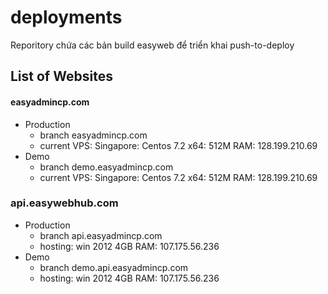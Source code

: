 # deployments
Reporitory chứa các bản build easyweb để triển khai push-to-deploy

## List of Websites

#### easyadmincp.com
  - Production
    - branch easyadmincp.com
    - current VPS: Singapore: Centos 7.2 x64: 512M RAM: 128.199.210.69
  - Demo
    - branch demo.easyadmincp.com
    - current VPS: Singapore: Centos 7.2 x64: 512M RAM: 128.199.210.69


### api.easywebhub.com
- Production
    - branch api.easyadmincp.com
    - hosting: win 2012 4GB RAM: 107.175.56.236
- Demo
    - branch demo.api.easyadmincp.com
    - hosting: win 2012 4GB RAM: 107.175.56.236


